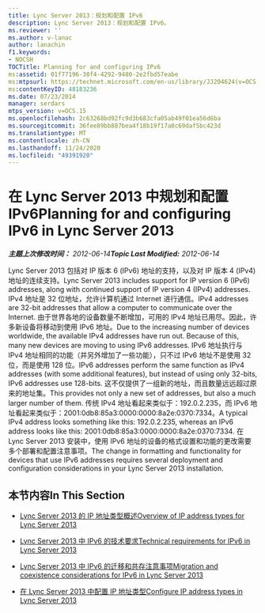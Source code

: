 ```yaml
---
title: Lync Server 2013：规划和配置 IPv6
description: Lync Server 2013：规划和配置 IPv6。
ms.reviewer: ''
ms.author: v-lanac
author: lanachin
f1.keywords:
- NOCSH
TOCTitle: Planning for and configuring IPv6
ms:assetid: 01f77196-38f4-4292-9480-2e2fbd57eabe
ms:mtpsurl: https://technet.microsoft.com/en-us/library/JJ204624(v=OCS.15)
ms:contentKeyID: 48183236
ms.date: 07/23/2014
manager: serdars
mtps_version: v=OCS.15
ms.openlocfilehash: 2c63268bd92fc9d3b683cfa05ab49f01ea56d6ba
ms.sourcegitcommit: 36fee89bb887bea4f18b19f17a8c69daf5bc423d
ms.translationtype: MT
ms.contentlocale: zh-CN
ms.lasthandoff: 11/24/2020
ms.locfileid: "49391920"
---
```

# <a name="planning-for-and-configuring-ipv6-in-lync-server-2013"></a><span data-ttu-id="bd246-103">在 Lync Server 2013 中规划和配置 IPv6</span><span class="sxs-lookup"><span data-stu-id="bd246-103">Planning for and configuring IPv6 in Lync Server 2013</span></span>

<div data-xmlns="http://www.w3.org/1999/xhtml">

<div class="topic" data-xmlns="http://www.w3.org/1999/xhtml" data-msxsl="urn:schemas-microsoft-com:xslt" data-cs="https://msdn.microsoft.com/">

<div data-asp="https://msdn2.microsoft.com/asp">



</div>

<div id="mainSection">

<div id="mainBody"><span data-ttu-id="bd246-104">

<span> </span></span><span class="sxs-lookup"><span data-stu-id="bd246-104">

<span> </span></span></span>

<span data-ttu-id="bd246-105">_**主题上次修改时间：** 2012-06-14_</span><span class="sxs-lookup"><span data-stu-id="bd246-105">_**Topic Last Modified:** 2012-06-14_</span></span>

<span data-ttu-id="bd246-106">Lync Server 2013 包括对 IP 版本 6 (IPv6) 地址的支持，以及对 IP 版本 4 (IPv4) 地址的连续支持。</span><span class="sxs-lookup"><span data-stu-id="bd246-106">Lync Server 2013 includes support for IP version 6 (IPv6) addresses, along with continued support of IP version 4 (IPv4) addresses.</span></span> <span data-ttu-id="bd246-107">IPv4 地址是 32 位地址，允许计算机通过 Internet 进行通信。</span><span class="sxs-lookup"><span data-stu-id="bd246-107">IPv4 addresses are 32-bit addresses that allow a computer to communicate over the Internet.</span></span> <span data-ttu-id="bd246-108">由于世界各地的设备数量不断增加，可用的 IPv4 地址已用尽。因此，许多新设备将移动到使用 IPv6 地址。</span><span class="sxs-lookup"><span data-stu-id="bd246-108">Due to the increasing number of devices worldwide, the available IPv4 addresses have run out. Because of this, many new devices are moving to using IPv6 addresses.</span></span> <span data-ttu-id="bd246-109">IPv6 地址执行与 IPv4 地址相同的功能（并另外增加了一些功能），只不过 IPv6 地址不是使用 32 位，而是使用 128 位。</span><span class="sxs-lookup"><span data-stu-id="bd246-109">IPv6 addresses perform the same function as IPv4 addresses (with some additional features), but instead of using only 32-bits, IPv6 addresses use 128-bits.</span></span> <span data-ttu-id="bd246-110">这不仅提供了一组新的地址，而且数量远远超过原来的地址集。</span><span class="sxs-lookup"><span data-stu-id="bd246-110">This provides not only a new set of addresses, but also a much larger number of them.</span></span> <span data-ttu-id="bd246-111">传统 IPv4 地址看起来类似于：192.0.2.235，而 IPv6 地址看起来类似于：2001:0db8:85a3:0000:0000:8a2e:0370:7334。</span><span class="sxs-lookup"><span data-stu-id="bd246-111">A typical IPv4 address looks something like this: 192.0.2.235, whereas an IPv6 address looks like this: 2001:0db8:85a3:0000:0000:8a2e:0370:7334.</span></span> <span data-ttu-id="bd246-112">在 Lync Server 2013 安装中，使用 IPv6 地址的设备的格式设置和功能的更改需要多个部署和配置注意事项。</span><span class="sxs-lookup"><span data-stu-id="bd246-112">The change in formatting and functionality for devices that use IPv6 addresses requires several deployment and configuration considerations in your Lync Server 2013 installation.</span></span>

<div>

## <a name="in-this-section"></a><span data-ttu-id="bd246-113">本节内容</span><span class="sxs-lookup"><span data-stu-id="bd246-113">In This Section</span></span>

  - [<span data-ttu-id="bd246-114">Lync Server 2013 的 IP 地址类型概述</span><span class="sxs-lookup"><span data-stu-id="bd246-114">Overview of IP address types for Lync Server 2013</span></span>](lync-server-2013-overview-of-ip-address-types.md)

  - [<span data-ttu-id="bd246-115">Lync Server 2013 中 IPv6 的技术要求</span><span class="sxs-lookup"><span data-stu-id="bd246-115">Technical requirements for IPv6 in Lync Server 2013</span></span>](lync-server-2013-technical-requirements-for-ipv6.md)

  - [<span data-ttu-id="bd246-116">Lync Server 2013 中 IPv6 的迁移和共存注意事项</span><span class="sxs-lookup"><span data-stu-id="bd246-116">Migration and coexistence considerations for IPv6 in Lync Server 2013</span></span>](lync-server-2013-migration-and-coexistence-considerations-for-ipv6.md)

  - [<span data-ttu-id="bd246-117">在 Lync Server 2013 中配置 IP 地址类型</span><span class="sxs-lookup"><span data-stu-id="bd246-117">Configure IP address types in Lync Server 2013</span></span>](lync-server-2013-configure-ip-address-types.md)

<span data-ttu-id="bd246-118"></div>

</div>

<span> </span>

</div>

</div>

</span><span class="sxs-lookup"><span data-stu-id="bd246-118"></div>

</div>

<span> </span>

</div>

</div>

</span></span></div>

